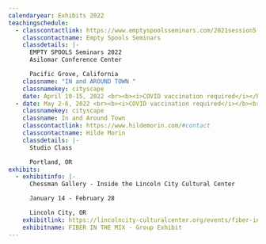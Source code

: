 ```yaml
---
calendaryear: Exhibits 2022
teachingschedule:
  - classcontactlink: https://www.emptyspoolsseminars.com/2021session5.html
    classcontactname: Empty Spools Seminars
    classdetails: |-
      EMPTY SPOOLS Seminars 2022
      Asilomar Conference Center

      Pacific Grove, California
    classname: "IN and AROUND TOWN "
    classnamekey: cityscape
    date: April 10-15, 2022 <br><b><i>COVID vaccination required</i></b><br>
  - date: May 2-6, 2022 <br><b><i>COVID vaccination required</i></b><br>
    classnamekey: cityscape
    classname: In and Around Town
    classcontactlink: https://www.hildemorin.com/#contact
    classcontactname: Hilde Morin
    classdetails: |-
      Studio Class

      Portland, OR
exhibits:
  - exhibitinfo: |-
      Chessman Gallery - Inside the Lincoln City Cultural Center

      January 14 - February 28

      Lincoln City, OR
    exhibitlink: https://lincolncity-culturalcenter.org/events/fiber-in-the-mix/
    exhibitname: FIBER IN THE MIX - Group Exhibit
---
```

